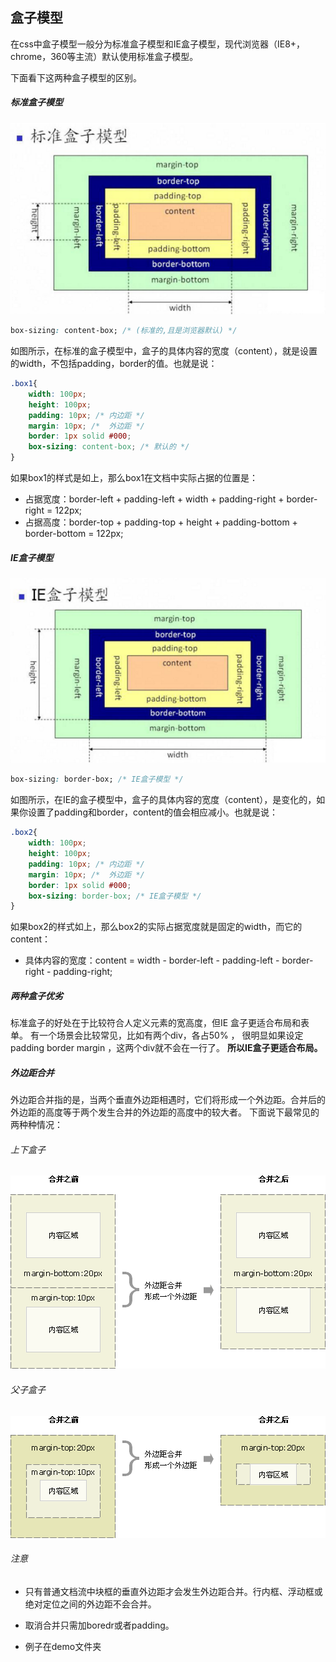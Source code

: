 ## 盒子模型
在css中盒子模型一般分为标准盒子模型和IE盒子模型，现代浏览器（IE8+，chrome，360等主流）默认使用标准盒子模型。

下面看下这两种盒子模型的区别。
##### 标准盒子模型
![avatar](../../Images/css/border_box/border_box.png)
```css
box-sizing: content-box; /* (标准的,且是浏览器默认) */
```
如图所示，在标准的盒子模型中，盒子的具体内容的宽度（content），就是设置的width，不包括padding，border的值。也就是说：
```css
.box1{
    width: 100px;
    height: 100px;
    padding: 10px; /* 内边距 */
    margin: 10px; /*  外边距 */
    border: 1px solid #000;
    box-sizing: content-box; /* 默认的 */
}
```
如果box1的样式是如上，那么box1在文档中实际占据的位置是：
<ul>
    <li>占据宽度：border-left + padding-left + width + padding-right + border-right = 122px;</li>
    <li>占据高度：border-top + padding-top + height + padding-bottom + border-bottom = 122px;</li>
</ul>

##### IE盒子模型
![avatar](../../Images/css/border_box/IE_border_box.png)
```css
box-sizing: border-box; /* IE盒子模型 */
```
如图所示，在IE的盒子模型中，盒子的具体内容的宽度（content），是变化的，如果你设置了padding和border，content的值会相应减小。也就是说：
```css
.box2{
    width: 100px;
    height: 100px;
    padding: 10px; /* 内边距 */
    margin: 10px; /*  外边距 */
    border: 1px solid #000;
    box-sizing: border-box; /* IE盒子模型 */
}
```
如果box2的样式如上，那么box2的实际占据宽度就是固定的width，而它的content：
<ul>
    <li>具体内容的宽度：content = width - border-left - padding-left - border-right - padding-right;</li>
</ul>

##### 两种盒子优劣
标准盒子的好处在于比较符合人定义元素的宽高度，但IE 盒子更适合布局和表单。 有一个场景会比较常见，比如有两个div，各占50% ， 很明显如果设定padding border margin ，这两个div就不会在一行了。 <strong>所以IE盒子更适合布局。</strong> 

##### 外边距合并
外边距合并指的是，当两个垂直外边距相遇时，它们将形成一个外边距。合并后的外边距的高度等于两个发生合并的外边距的高度中的较大者。
下面说下最常见的两种种情况：
###### 上下盒子
![avatar](../../Images/css/border_box/margin_col.gif)
###### 父子盒子
![avatar](../../Images/css/border_box/margin_col2.gif)
###### 注意
<ul>
<li><p>只有普通文档流中块框的垂直外边距才会发生外边距合并。行内框、浮动框或绝对定位之间的外边距不会合并。</p></li>
<li><p>取消合并只需加boredr或者padding。</p></li>
<li><p>例子在demo文件夹</p></li>
</ul>

